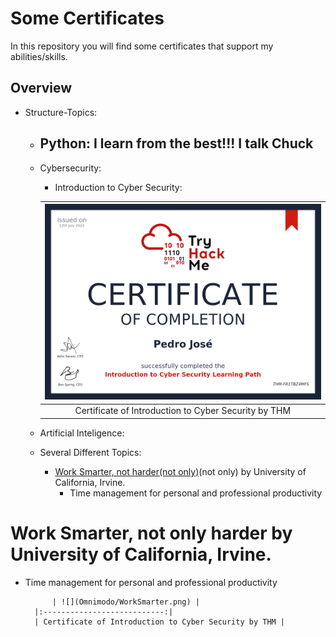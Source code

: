# Some Certificates

In this repository you will find some certificates that support my abilities/skills.

## Overview

* Structure-Topics:	
	- Python: I learn from the best!!! I talk Chuck
		- 
	- Cybersecurity:
		- Introduction to Cyber Security:

		| ![](Cybersecurity/THM-FR1TBZ4MFS.png) |
		|:---------------------------:|
		| Certificate of Introduction to Cyber Security by THM |

	- Artificial Inteligence:
	- Several Different Topics:
		- [Work Smarter, not harder(not only)](Omnimodo/Work-Small.pdf)(not only) by University of California, Irvine.
			- Time management for personal and professional productivity

# Work Smarter, not only harder by University of California, Irvine.

- Time management for personal and professional productivity

			| ![](Omnimodo/WorkSmarter.png) |
		|:---------------------------:|
		| Certificate of Introduction to Cyber Security by THM |
